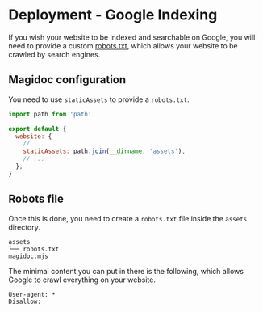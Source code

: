 # Deployment - Google Indexing

If you wish your website to be indexed and searchable on Google, you will need to provide a custom [robots.txt](https://developers.google.com/search/docs/advanced/robots/intro), which allows your website to be crawled by search engines.

## Magidoc configuration

You need to use `staticAssets` to provide a `robots.txt`.

```javascript
import path from 'path'

export default {
  website: {
    // ...
    staticAssets: path.join(__dirname, 'assets'),
    // ...
  },
}
```

## Robots file

Once this is done, you need to create a `robots.txt` file inside the `assets` directory.

```
assets
└── robots.txt
magidoc.mjs
```

The minimal content you can put in there is the following, which allows Google to crawl everything on your website.

```
User-agent: *
Disallow:
```
